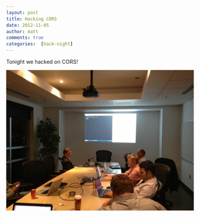 ```yaml
---
layout: post
title: Hacking CORS
date: 2012-11-05
author: matt
comments: true
categories:  [hack-night]
---
```


Tonight we hacked on CORS!

![Hacking on CORS tonight!](/assets/talks/hacking-on-cors-1.jpg)
